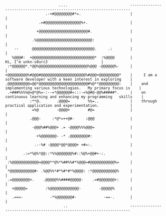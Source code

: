                             ....                            ----------------------------------------------------------------------
                      .-+#@@@@@@@@#*=.                      |                                                                    |
                   .=#@@@@@@@@@@@@@@@@%+.                   |                                                                    |
                  +@@@@@@@@@@@@@@@@@@@@@@#.                 |                                                                    |
                .%@@@@@@@@@@@@@@@@@@@@@@@@@:                |                                                                    |
        --      @@@@@@@@@@@@@@@@@@@@@@@@@@@@.     .:        |                                                                    |
       %@@@#:  +@@@@@@@@@@@@@@@@@@@@@@@@@@@@*  :%@@@@       |                         Hi, I’m unkn-s0urc3                        |
     :*@@@@@@*.*@@%@@@@@@@@@@@@@@@@@@@@@@%@@@ -@@@@@@%-     |                                                                    |
    +@@@@@@@@@%#@@@#@@@@@@@@@@@@@@@@@@@@%#@@@+@@@@@@@@@*    |     I am a software developer with a keen interest in exploring    |
    .@@@@@@@@@@=@@*@@@@@@@@@@@@@@@@@@@@@@#%@**@@@@@@@@@:    |    and implementing various technologies.   My primary focus is    |
     .+###%%%%@=@*@%=-:--=*@@@@@@#=:::-=%@#@-@@%#####*.     |    on continuous learning and enhancing my programming   skills    |
               :**@.       .@@@@=        %%=..              |    through practical application and experimentation.              |
                =%@        -@@@@+        #@=                |                                                                    |
               .@@@-     :*@*=++@#-     :@@@                |                                                                    |
                -@@@%##%@@@+ .= -@@@@%%%@@@=                |                                                                    |
                  +%@@@@@@@- -* .@@@@@@@@#:                 |                                                                    |
                 .--%# -@@@@*@@*@@@@+ +#=:.                 |                                                                    |
            .:=*%@%*@@::*%%@@@@@@@%#::%@%+@@#+-:.           |                                                                    |
     :%@@@@@@@@@@@@=@@@@**@%*%##%%#*%@@@=#@@@@@@@@@@@%=     |                                                                    |
     *@@@@@@@@@@@#- .%@@%%*#*%#*#*%@@@@: :*@@@@@@@@@@@%     |                                                                    |
     .=@@@@@@@@+.    .@@@@@%%####@@@@@-    .=#@@@@@@@+:     |                                                                    |
       +@@@@@=        :%@@@@@@@@@@@@@-        -@@@@@%       |                                                                    |
       .===-            -*%@@@@@@@#-            -==-.       |                                                                    |
                              ..                            ----------------------------------------------------------------------
